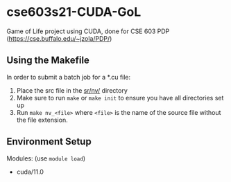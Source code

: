 # cse603s21-CUDA-GoL
Game of Life project using CUDA, done for CSE 603 PDP (https://cse.buffalo.edu/~jzola/PDP/)



## Using the Makefile
In order to submit a batch job for a *.cu file:
1. Place the src file in the [sr/nv/](src/nv/) directory
2. Make sure to run `make` or `make init` to ensure you have all directories set up
3. Run `make nv_<file>` where `<file>` is the name of the source file without the file extension.

## Environment Setup
Modules: (use `module load`)
- cuda/11.0
